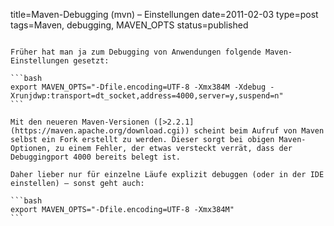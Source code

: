 title=Maven-Debugging (mvn) – Einstellungen
date=2011-02-03
type=post
tags=Maven, debugging, MAVEN_OPTS
status=published
~~~~~~

Früher hat man ja zum Debugging von Anwendungen folgende Maven-Einstellungen gesetzt:

```bash
export MAVEN_OPTS="-Dfile.encoding=UTF-8 -Xmx384M -Xdebug -Xrunjdwp:transport=dt_socket,address=4000,server=y,suspend=n"
```

Mit den neueren Maven-Versionen ([>2.2.1](https://maven.apache.org/download.cgi)) scheint beim Aufruf von Maven selbst ein Fork erstellt zu werden. Dieser sorgt bei obigen Maven-Optionen, zu einem Fehler, der etwas versteckt verrät, dass der Debuggingport 4000 bereits belegt ist.

Daher lieber nur für einzelne Läufe explizit debuggen (oder in der IDE einstellen) – sonst geht auch:

```bash
export MAVEN_OPTS="-Dfile.encoding=UTF-8 -Xmx384M"
```
